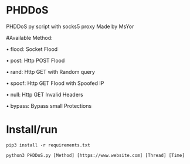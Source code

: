 # PHDDoS
PHDDoS py script with socks5 proxy Made by MsYor

#Available Method:

•    flood: Socket Flood

•    post: Http POST Flood

•    rand: Http GET with Random query

•    spoof: Http GET Flood with Spoofed IP

•    null: Http GET Invalid Headers

•    bypass: Bypass small Protections


# Install/run
```
pip3 install -r requirements.txt

python3 PHDDoS.py [Method] [https://www.website.com] [Thread] [Time]
```
